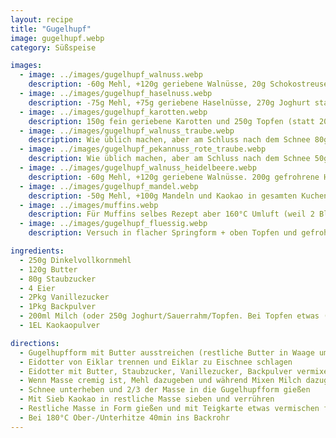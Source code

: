 ```yaml
---
layout: recipe
title: "Gugelhupf"
image: gugelhupf.webp
category: Süßspeise

images:
  - image: ../images/gugelhupf_walnuss.webp
    description: -60g Mehl, +120g geriebene Walnüsse, 20g Schokostreusel statt Kakao. Nüsse passen sehr gut aber zuviel Schoko nicht. Nächster Versuch mit 250g Mehl, 75g Walnüssen, 1 Karotte, etwas Schokostreusel war sehr gut aber Karotte merkt man fast nicht
  - image: ../images/gugelhupf_haselnuss.webp
    description: -75g Mehl, +75g geriebene Haselnüsse, 270g Joghurt statt Milch, keine Schokolade/Kakao - sehr saftig und gut, schmeckt intensiv nach Haselnüssen (nächster Versuch 50g Haselnüsse + Schokoflocken war auch sehr gut aber hat weniger nach Nüssen geschmeckt)
  - image: ../images/gugelhupf_karotten.webp
    description: 150g fein geriebene Karotten und 250g Topfen (statt 200ml Milch) war geschmacklich super aber etwas kompakt (vmtl wegen Topfen). Evtl nächstes Mal Karotten erst am Ende unterheben damit sie im Kuchen sichtbar und ganz bleiben
  - image: ../images/gugelhupf_walnuss_traube.webp
    description: Wie üblich machen, aber am Schluss nach dem Schnee 80g grob gehackte Walnüsse und danach 200g Weintrauben unterheben bzw wenn Trauben Kerne haben, vorsichtig entfernen (Form behalten) und abwechselnd mit Teig in Form geben. Statt 40 besser 45min lassen.
  - image: ../images/gugelhupf_pekannuss_rote_traube.webp
    description: Wie üblich machen, aber am Schluss nach dem Schnee 50g grob gehackte Pekannüsse und danach 250g rote kernlose Weintrauben unterheben bzw wenn Trauben Kerne haben, vorsichtig entfernen (Form behalten) und abwechselnd mit Teig in Form geben. 40min waren ausreichend, evtl wären 45 besser?
  - image: ../images/gugelhupf_walnuss_heidelbeere.webp
    description: -60g Mehl, +120g geriebene Walnüsse. 200g gefrohrene Heidelbeeren ganz am Schluss unterheben. Ergebnis war anfangs beim Rauskippen zu "flüssig", daher nochmal 10min am Abtropfgitter ins Rohr. Danach gut, speziell am nächsten Tag, wobei Heidelbeeren wenig hervorschmecken.
  - image: ../images/gugelhupf_mandel.webp
    description: -50g Mehl, +100g Mandeln und Kaokao in gesamten Kuchen. War sehr gut, später etwas trocken aber mit Marillenmarmelade super!
  - image: ../images/muffins.webp
    description: Für Muffins selbes Rezept aber 160°C Umluft (weil 2 Blech), 25min, dann 5-10min im Blech ruhen lassen
  - image: ../images/gugelhupf_fluessig.webp
    description: Versuch in flacher Springform + oben Topfen und gefrohrene Früchte war Müll. Idee wie Blechkuchen aber dafür ist Teig zu dick und bleibt darunter flüssig (evtl auch wegen gefrohrenen Früchten). Außerdem sinkt Belag ein. Rettunsversuch nach Springform nochmal auf Backpapier ins Rohr, hat aber nichts geholfen; war schlechtester Kuchen den wir je hatten.

ingredients:
  - 250g Dinkelvollkornmehl
  - 120g Butter
  - 80g Staubzucker
  - 4 Eier
  - 2Pkg Vanillezucker
  - 1Pkg Backpulver
  - 200ml Milch (oder 250g Joghurt/Sauerrahm/Topfen. Bei Topfen etwas (50ml?) Milch dazu)
  - 1EL Kaokaopulver

directions:
  - Gugelhupfform mit Butter ausstreichen (restliche Butter in Waage um auf 120g zu kommen)
  - Eidotter von Eiklar trennen und Eiklar zu Eischnee schlagen
  - Eidotter mit Butter, Staubzucker, Vanillezucker, Backpulver vermixen
  - Wenn Masse cremig ist, Mehl dazugeben und während Mixen Milch dazugießen
  - Schnee unterheben und 2/3 der Masse in die Gugelhupfform gießen
  - Mit Sieb Kaokao in restliche Masse sieben und verrühren
  - Restliche Masse in Form gießen und mit Teigkarte etwas vermischen für Marmorierung
  - Bei 180°C Ober-/Unterhitze 40min ins Backrohr
---
```

